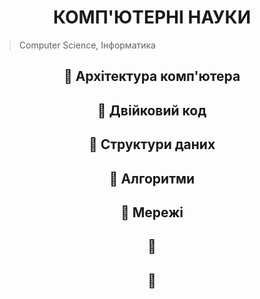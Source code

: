 # <h1 style = 'text-align:center'><b> КОМП'ЮТЕРНІ НАУКИ</b></h1>
>Computer Science, Інформатика

## <h2 style = 'text-align:center'><b>📌 Архітектура комп'ютера</b></h2>
## <h2 style = 'text-align:center'><b>📌 Двійковий код</b></h2>
## <h2 style = 'text-align:center'><b>📌 Структури даних</b></h2>
## <h2 style = 'text-align:center'><b>📌 Алгоритми</b></h2>
## <h2 style = 'text-align:center'><b>📌 Мережі</b></h2>
## <h2 style = 'text-align:center'><b>📌 </b></h2>
## <h2 style = 'text-align:center'><b>📌 </b></h2>
